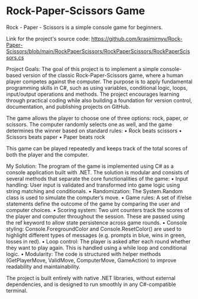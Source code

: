 # Rock-Paper-Scissors Game
Rock - Paper - Scissors is a simple console game for beginners.

Link for the project's source code:
https://github.com/krasimirnyv/Rock-Paper-Scissors/blob/main/RockPaperScissors/RockPaperScissors/RockPaperScissors.cs

Project Goals:
The goal of this project is to implement a simple console-based version of the classic Rock-Paper-Scissors game, where a human player competes against the computer. The purpose is to apply fundamental programming skills in C#, such as using variables, conditional logic, loops, input/output operations and methods. The project encourages learning through practical coding while also building a foundation for version control, documentation, and publishing projects on GitHub.

The game allows the player to choose one of three options: rock, paper, or scissors. The computer randomly selects one as well, and the game determines the winner based on standard rules:
	•	Rock beats scissors
	•	Scissors beats paper
	•	Paper beats rock

This game can be played repeatedly and keeps track of the total scores of both the player and the computer.

My Solution:
The program of the game is implemented using C# as a console application built with .NET. The solution is modular and consists of several methods that separate the core functionalities of the game:
	•	Input handling: User input is validated and transformed into game logic using string matching and conditionals.
	•	Randomization: The System.Random class is used to simulate the computer’s move.
	•	Game rules: A set of if/else statements define the outcome of the game by comparing the user and computer choices.
	•	Scoring system: Two uint counters track the scores of the player and computer throughout the session. These are passed using the ref keyword to allow state persistence across game rounds.
	•	Console styling: Console.ForegroundColor and Console.ResetColor() are used to highlight different types of messages (e.g. prompts in blue, wins in green, losses in red).
	•	Loop control: The player is asked after each round whether they want to play again. This is handled using a while loop and conditional logic.
	•	Modularity: The code is structured with helper methods (GetPlayerMove, ValidMove, ComputerMove, GameAction) to improve readability and maintainability.

The project is built entirely with native .NET libraries, without external dependencies, and is designed to run smoothly in any C#-compatible terminal.
